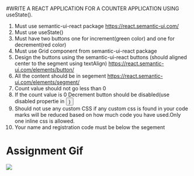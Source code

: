 #WRITE A REACT APPLICATION FOR A COUNTER APPLICATION USING useState().
1. Must use semantic-ui-react package
   https://react.semantic-ui.com/
2. Must use useState()
3. Must have two buttons one for increment(green color) and one for decrement(red color)
4. Must use Grid component from semantic-ui-react package
5. Design the buttons using the semantic-ui-react buttons (should aligned center to the segment using textAlign)
   https://react.semantic-ui.com/elements/button/
6. All the content should be in segement
   https://react.semantic-ui.com/elements/segment/
7. Count value should not go less than 0
8. If the count value is 0 Decrement button should be disabled(use disabled propertie in <Button />)
9. Should not use any custom CSS if any custom css is found in your code marks will be reduced based on how much code you have used.Only one inline css is allowed.
10. Your name and registration code must be below the segement


# Assignment Gif

![](https://raw.githubusercontent.com/vijay-kumar-yadav/PEP-External-Reactjs/main/Assignments/Counter%20Application/Assignment%20Video/counter_Application.gif)
